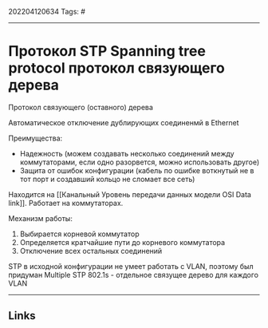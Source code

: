 202204120634
Tags: #

---

# Протокол STP Spanning tree protocol протокол связующего дерева
Протокол связующего (оставного) дерева

Автоматическое отключение дублирующих соединенмй в Ethernet 

Преимущества:
- Надежность (можем создавать несколько соединений между коммутаторами, если одно разорвется, можно использовать другое)
- Защита от ошибок конфигурации (кабель по ошибке воткнутый не в тот порт и создавший кольцо не сломает все сеть)

Находится на [[Канальный Уровень передачи данных модели OSI Data link]]. Работает на коммутаторах. 

Механизм работы:
1. Выбирается корневой коммутатор
2. Определяется кратчайшие пути до корневого коммутатора
3. Отключение всех остальных соединений

STP в исходной конфигурации не умеет работать с VLAN, поэтому был придуман Multiple STP 802.1s - отдельное связущее дерево для каждого VLAN

---
## Links